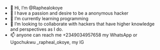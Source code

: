 - 👋 Hi, I’m @Raphealokoye
- 👀 I have a passion and desire to be a anonymous hacker  
- 🌱 I’m currently learning programming
- 💞️ I’m looking to collaborate with hackers that have higher knowledge and perspectives as I do.
- 📫 anyone can reach me +2349034957658 my WhatsApp or Ugochukwu _rapheal_okoye, my IG

<!---
Raphealokoye/Raphealokoye is a ✨ special ✨ repository because its `README.md` (this file) appears on your GitHub profile.
You can click the Preview link to take a look at your changes.
--->
